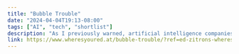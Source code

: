 ```yaml
---
title: "Bubble Trouble"
date: "2024-04-04T19:13-08:00"
tags: ["AI", "tech", "shortlist"]
description: "As I previously warned, artificial intelligence companies are running out of data."
link: https://www.wheresyoured.at/bubble-trouble/?ref=ed-zitrons-wheres-your-ed-at-newsletter
---
```

